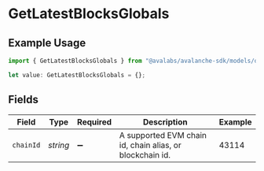 # GetLatestBlocksGlobals

## Example Usage

```typescript
import { GetLatestBlocksGlobals } from "@avalabs/avalanche-sdk/models/operations";

let value: GetLatestBlocksGlobals = {};
```

## Fields

| Field                                                    | Type                                                     | Required                                                 | Description                                              | Example                                                  |
| -------------------------------------------------------- | -------------------------------------------------------- | -------------------------------------------------------- | -------------------------------------------------------- | -------------------------------------------------------- |
| `chainId`                                                | *string*                                                 | :heavy_minus_sign:                                       | A supported EVM chain id, chain alias, or blockchain id. | 43114                                                    |